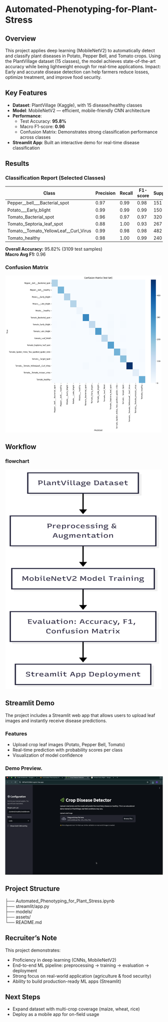 # Automated-Phenotyping-for-Plant-Stress

## Overview
This project applies deep learning (MobileNetV2) to automatically detect and classify plant diseases in Potato, Pepper Bell, and Tomato crops. Using the PlantVillage dataset (15 classes), the model achieves state-of-the-art accuracy while being lightweight enough for real-time applications.
Impact: Early and accurate disease detection can help farmers reduce losses, optimize treatment, and improve food security.

## Key Features

- **Dataset**: PlantVillage (Kaggle), with 15 disease/healthy classes  
- **Model**: MobileNetV2 — efficient, mobile-friendly CNN architecture  
- **Performance**:  
  - Test Accuracy: **95.8%**  
  - Macro F1-score: **0.96**  
  - Confusion Matrix: Demonstrates strong classification performance across classes  
- **Streamlit App**: Built an interactive demo for real-time disease classification  

## Results

### Classification Report (Selected Classes)

| Class                               | Precision | Recall | F1-score | Support |
|-------------------------------------|-----------|--------|----------|---------|
| Pepper__bell___Bacterial_spot       | 0.97      | 0.99   | 0.98     | 151     |
| Potato___Early_blight               | 0.99      | 0.99   | 0.99     | 150     |
| Tomato_Bacterial_spot               | 0.96      | 0.97   | 0.97     | 320     |
| Tomato_Septoria_leaf_spot           | 0.88      | 1.00   | 0.93     | 267     |
| Tomato__Tomato_YellowLeaf__Curl_Virus | 0.99    | 0.98   | 0.98     | 482     |
| Tomato_healthy                      | 0.98      | 1.00   | 0.99     | 240     |

**Overall Accuracy:** 95.82% (3109 test samples)  
**Macro Avg F1:** 0.96

### Confusion Matrix
<img src="./assets/confusionmatrix.png" alt="Confusion Matrix" width="500" height="500">

## Workflow
### flowchart 
<img src="./assets/flowchart.png" alt="Work Flow" width="500" height="700">

## Streamlit Demo
The project includes a Streamlit web app that allows users to upload leaf images and instantly receive disease predictions.

### Features
- Upload crop leaf images (Potato, Pepper Bell, Tomato)  
- Real-time prediction with probability scores per class  
- Visualization of model confidence  

### Demo Preview.

[![Watch Demo](./assets/streamlit_UI.png)](https://www.loom.com/share/980e30923ac849dd8043f745459e5ebf?sid=5caad294-35cc-4d7e-b6ad-7e018e869d79)

## Project Structure

├── Automated_Phenotyping_for_Plant_Stress.ipynb  
├── streamlit/app.py                             
├── models/                                       
├── assets/                                                             
└── README.md


## Recruiter’s Note
This project demonstrates:
- Proficiency in deep learning (CNNs, MobileNetV2)  
- End-to-end ML pipeline: preprocessing → training → evaluation → deployment  
- Strong focus on real-world application (agriculture & food security)  
- Ability to build production-ready ML apps (Streamlit)  

## Next Steps
- Expand dataset with multi-crop coverage (maize, wheat, rice)  
- Deploy as a mobile app for on-field usage 



